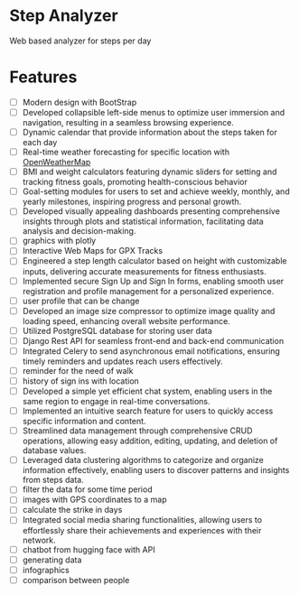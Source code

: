 # Step Analyzer
Web based analyzer for steps per day

<!--
Live Link:- https://edurekanet.herokuapp.com/

Screenshots:-

https://github.com/ShivamRohilllaa/E-learning-Django-  
https://github.com/narrowfail/django-channels-chat  
-->

# Features
- [ ] Modern design with BootStrap
- [ ] Developed collapsible left-side menus to optimize user immersion and navigation, resulting in a seamless browsing experience.
- [ ] Dynamic calendar that provide information about the steps taken for each day
- [ ] Real-time weather forecasting for specific location with [OpenWeatherMap](https://openweathermap.org)
- [ ] BMI and weight calculators featuring dynamic sliders for setting and tracking fitness goals, promoting health-conscious behavior
- [ ] Goal-setting modules for users to set and achieve weekly, monthly, and yearly milestones, inspiring progress and personal growth.
- [ ] Developed visually appealing dashboards presenting comprehensive insights through plots and statistical information, facilitating data analysis and decision-making.
- [ ] graphics with plotly
- [ ] Interactive Web Maps for GPX Tracks
- [ ] Engineered a step length calculator based on height with customizable inputs, delivering accurate measurements for fitness enthusiasts.
- [ ] Implemented secure Sign Up and Sign In forms, enabling smooth user registration and profile management for a personalized experience.
- [ ] user profile that can be change
- [ ] Developed an image size compressor to optimize image quality and loading speed, enhancing overall website performance.
- [ ] Utilized PostgreSQL database for storing user data
- [ ] Django Rest API for seamless front-end and back-end communication
- [ ] Integrated Celery to send asynchronous email notifications, ensuring timely reminders and updates reach users effectively.
- [ ] reminder for the need of walk
- [ ] history of sign ins with location
- [ ] Developed a simple yet efficient chat system, enabling users in the same region to engage in real-time conversations.
- [ ] Implemented an intuitive search feature for users to quickly access specific information and content.
- [ ] Streamlined data management through comprehensive CRUD operations, allowing easy addition, editing, updating, and deletion of database values.
- [ ] Leveraged data clustering algorithms to categorize and organize information effectively, enabling users to discover patterns and insights from steps data.
- [ ] filter the data for some time period
- [ ] images with GPS coordinates to a map
- [ ] calculate the strike in days
- [ ] Integrated social media sharing functionalities, allowing users to effortlessly share their achievements and experiences with their network.
- [ ] chatbot from hugging face with API
- [ ] generating data
- [ ] infographics
- [ ] comparison between people

<!--
Data-driven Dashboard: Developed visually appealing dashboards presenting comprehensive insights through plots and statistical information, facilitating data analysis and decision-making.

Interactive Web Maps for GPX Tracks: Utilized advanced web mapping techniques to showcase GPX tracks interactively, enabling users to explore exciting adventures.

Precise Step Length Calculator: Engineered a step length calculator based on height with customizable inputs, delivering accurate measurements for fitness enthusiasts.

Secure User Authentication and Profiles: Implemented secure Sign Up and Sign In forms, enabling smooth user registration and profile management for a personalized experience.

Efficient Image Size Compressor: Developed an image size compressor to optimize image quality and loading speed, enhancing overall website performance.

Robust Database and REST API: Utilized PostgreSQL database for storing user data and leveraged Django Rest API for seamless front-end and back-end communication.

Asynchronous Email Notifications: Integrated Celery to send asynchronous email notifications, ensuring timely reminders and updates reach users effectively.

Interactive Chat Feature: Developed a simple yet efficient chat system, enabling users in the same region to engage in real-time conversations.

Intuitive Search Functionality: Implemented an intuitive search feature for users to quickly access specific information and content.

Comprehensive CRUD Operations: Streamlined data management through comprehensive CRUD operations, allowing easy addition, editing, updating, and deletion of database values.
-->
